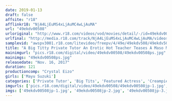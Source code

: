 ```yaml
---
date: 2019-01-13
draft: false
affsite: "r18"
afflinkr18: "NjA4LjEuMS4xLjAuMC4wLjAuMA"
url: "49ekdv00508"
urloriginal: "http://www.r18.com/videos/vod/movies/detail/-/id=49ekdv00508"
urlfinal: "http://media.r18.com/track/NjA4LjEuMS4xLjAuMC4wLjAuMA/videos/vod/movies/detail/-/id=49ekdv00508"
samplevid: "awspv3001.r18.com/litevideo/freepv/4/49e/49ekdv508/49ekdv508_dmb_w.mp4"
title: "A Big Titty Private Tutor An Erotic Hot Teacher Teases A Maso Man Mayu Suzuki"
mainimgurl: "pics.r18.com/digital/video/49ekdv00508/49ekdv00508ps.jpg"
mainimgs: "49ekdv00508ps.jpg"
releasedate: "Nov. 16, 2017"
duration: 121
productioncomp: "Crystal Eizo"
girls: ['Mayu Suzuki']
categories: ['Private Tutor', 'Big Tits', 'Featured Actress', 'Creampie', 'Titty Fuck', 'Masochist Man', 'Hi-Def']
imgurls: ['pics.r18.com/digital/video/49ekdv00508/49ekdv00508jp-1.jpg', 'pics.r18.com/digital/video/49ekdv00508/49ekdv00508jp-2.jpg', 'pics.r18.com/digital/video/49ekdv00508/49ekdv00508jp-3.jpg', 'pics.r18.com/digital/video/49ekdv00508/49ekdv00508jp-4.jpg', 'pics.r18.com/digital/video/49ekdv00508/49ekdv00508jp-5.jpg', 'pics.r18.com/digital/video/49ekdv00508/49ekdv00508jp-6.jpg', 'pics.r18.com/digital/video/49ekdv00508/49ekdv00508jp-7.jpg', 'pics.r18.com/digital/video/49ekdv00508/49ekdv00508jp-8.jpg', 'pics.r18.com/digital/video/49ekdv00508/49ekdv00508jp-9.jpg', 'pics.r18.com/digital/video/49ekdv00508/49ekdv00508jp-10.jpg', 'pics.r18.com/digital/video/49ekdv00508/49ekdv00508jp-11.jpg', 'pics.r18.com/digital/video/49ekdv00508/49ekdv00508jp-12.jpg', 'pics.r18.com/digital/video/49ekdv00508/49ekdv00508jp-13.jpg', 'pics.r18.com/digital/video/49ekdv00508/49ekdv00508jp-14.jpg', 'pics.r18.com/digital/video/49ekdv00508/49ekdv00508jp-15.jpg', 'pics.r18.com/digital/video/49ekdv00508/49ekdv00508jp-16.jpg', 'pics.r18.com/digital/video/49ekdv00508/49ekdv00508jp-17.jpg', 'pics.r18.com/digital/video/49ekdv00508/49ekdv00508jp-18.jpg', 'pics.r18.com/digital/video/49ekdv00508/49ekdv00508jp-19.jpg', 'pics.r18.com/digital/video/49ekdv00508/49ekdv00508jp-20.jpg']
imgs: ['49ekdv00508jp-1.jpg', '49ekdv00508jp-2.jpg', '49ekdv00508jp-3.jpg', '49ekdv00508jp-4.jpg', '49ekdv00508jp-5.jpg', '49ekdv00508jp-6.jpg', '49ekdv00508jp-7.jpg', '49ekdv00508jp-8.jpg', '49ekdv00508jp-9.jpg', '49ekdv00508jp-10.jpg', '49ekdv00508jp-11.jpg', '49ekdv00508jp-12.jpg', '49ekdv00508jp-13.jpg', '49ekdv00508jp-14.jpg', '49ekdv00508jp-15.jpg', '49ekdv00508jp-16.jpg', '49ekdv00508jp-17.jpg', '49ekdv00508jp-18.jpg', '49ekdv00508jp-19.jpg', '49ekdv00508jp-20.jpg']
---
```

